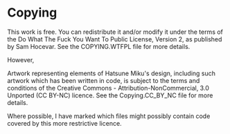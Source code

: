 



Copying
=======

This work is free. You can redistribute it and/or modify it under the
terms of the Do What The Fuck You Want To Public License, Version 2,
as published by Sam Hocevar. See the COPYING.WTFPL file for more details.

However,

Artwork representing elements of Hatsune Miku's design, including such
artwork which has been written in code, is subject to the terms and
conditions of the Creative Commons - Attribution-NonCommercial, 3.0
Unported (CC BY-NC) licence. See the Copying.CC_BY_NC file for more
details.

Where possible, I have marked which files might possibly contain code
covered by this more restrictive licence.
